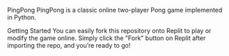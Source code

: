 PingPong
PingPong is a classic online two-player Pong game implemented in Python.

Getting Started
You can easily fork this repository onto Replit to play or modify the game online. Simply click the "Fork" button on Replit after importing the repo, and you’re ready to go!
